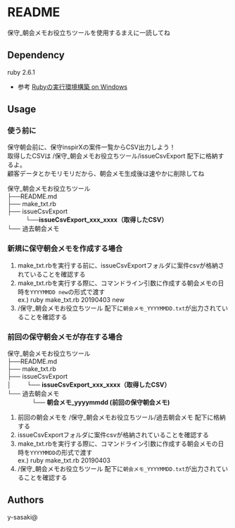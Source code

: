 # README
保守_朝会メモお役立ちツールを使用するまえに一読してね  

## Dependency
ruby 2.6.1
* 参考
[Rubyの実行環境構築 on Windows](https://qiita.com/3no3_tw/items/8c0bcf258370d91bf6e0)

## Usage

### 使う前に
保守朝会前に、保守inspirXの案件一覧からCSV出力しよう！  
取得したCSVは /保守_朝会メモお役立ちツール/issueCsvExport 配下に格納するよ。  
顧客データとかモリモリだから、朝会メモ生成後は速やかに削除してね  

保守_朝会メモお役立ちツール  
├──README.md  
├── make_txt.rb  
├── issueCsvExport  
　　　└──**issueCsvExport_xxx_xxxx（取得したCSV）**  
└── 過去朝会メモ  


### 新規に保守朝会メモを作成する場合

1. make_txt.rbを実行する前に、issueCsvExportフォルダに案件csvが格納されていることを確認する  
2. make_txt.rbを実行する際に、コマンドライン引数に作成する朝会メモの日時を`YYYYMMDD new`の形式で渡す   
ex.) ruby make_txt.rb 20190403 new
3. /保守_朝会メモお役立ちツール 配下に`朝会メモ_YYYYMMDD.txt`が出力されていることを確認する  


### 前回の保守朝会メモが存在する場合

保守_朝会メモお役立ちツール  
├──README.md  
├── make_txt.rb  
├── issueCsvExport  
│ 　　 └── **issueCsvExport_xxx_xxxx（取得したCSV）**  
└── 過去朝会メモ  
　　　　└── **朝会メモ_yyyymmdd (前回の保守朝会メモ)**  

1. 前回の朝会メモを /保守_朝会メモお役立ちツール/過去朝会メモ 配下に格納する  
2. issueCsvExportフォルダに案件csvが格納されていることを確認する  
2. make_txt.rbを実行する際に、コマンドライン引数に作成する朝会メモの日時を`YYYYMMDD`の形式で渡す  
ex.) ruby make_txt.rb 20190403
3. /保守_朝会メモお役立ちツール 配下に`朝会メモ_YYYYMMDD.txt`が出力されていることを確認する


## Authors
y-sasaki@
